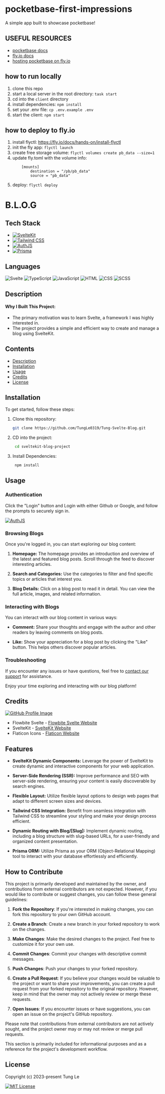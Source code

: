 # pocketbase-first-impressions
A simple app built to showcase pocketbase!

## USEFUL RESOURCES

- [pocketbase docs](https://docs.pocketbase.io)
- [fly.io docs](https://fly.io/docs)
- [hosting pocketbase on fly.io](https://github.com/pocketbase/pocketbase/discussions/537)

## how to run locally

1. clone this repo
2. start a local server in the root directory: ```task start```
3. cd into the ```client``` directory
4. install dependencies: ```npm install```
5. set your .env file: ```cp .env.example .env```
6. start the client: ```npm start```

## how to deploy to fly.io

1. install flyctl: https://fly.io/docs/hands-on/install-flyctl
2. init the fly app: ```flyctl launch```
3. create free storage volume: ```flyctl volumes create pb_data --size=1```
4. update fly.toml with the volume info:
    ```
        [mounts]
            destination = "/pb/pb_data"
            source = "pb_data"
    ```
5. deploy: ```flyctl deploy```




# <Browse Learn Offer Grow> B.L.O.G

## Tech Stack

- [![SvelteKit](https://img.shields.io/badge/SvelteKit-%23E34F26.svg?style=for-the-badge&logo=svelte&logoColor=white&style=plastic)](https://svelte.dev/)
- [![Tailwind CSS](https://img.shields.io/badge/Tailwind%20CSS-%23007ACC.svg?style=for-the-badge&logo=tailwind-css&logoColor=61DAFB&style=plastic)](https://tailwindcss.com/)
- [![AuthJS](https://img.shields.io/badge/AuthJS-%239C27B0.svg?style=for-the-badge&logo=auth0&logoColor=61DAFB&style=plastic)](https://authjs.dev/)
- [![Prisma](https://img.shields.io/badge/Prisma-%233A4E84.svg?style=for-the-badge&logo=prisma&logoColor=white&style=plastic)](https://www.prisma.io/)

## Languages

![Svelte](https://img.shields.io/badge/Svelte-68.6%25-%230740D9?style=for-the-badge)
![TypeScript](https://img.shields.io/badge/TypeScript-18.0%25-%23007ACC?style=for-the-badge)
![JavaScript](https://img.shields.io/badge/JavaScript-7.9%25-%23F7DF1E?style=for-the-badge)
![HTML](https://img.shields.io/badge/HTML-2.0%25-%23E34F26?style=for-the-badge)
![CSS](https://img.shields.io/badge/CSS-1.8%25-%231572B6?style=for-the-badge)
![SCSS](https://img.shields.io/badge/SCSS-1.7%25-%23CC6699?style=for-the-badge)

## Description

#### Why I Built This Project:

- The primary motivation was to learn Svelte, a framework I was highly interested in.
- The project provides a simple and efficient way to create and manage a blog using SvelteKit.



## Contents


- [Description](#description)
- [Installation](#installation)
- [Usage](#usage)
- [Credits](#credits)
- [License](#license)

## Installation

To get started, follow these steps:

1. Clone this repository:

   ```bash
   git clone https://github.com/TungLe0319/Tung-Svelte-Blog.git

   ```
2. CD into the project:

   ```bash
    cd sveltekit-blog-project 
   ```
3. Install Dependencies:

   ```bash 
    npm install
   ```



## Usage

### Authentication

 Click the "Login" button and Login with either Github or Google, and follow the prompts to securely sign in. 
 
 [![AuthJS](https://img.shields.io/badge/AuthJS-%239C27B0.svg?style=for-the-badge&logo=auth0&logoColor=61DAFB&style=plastic)](https://authjs.dev/)

### Browsing Blogs

Once you're logged in, you can start exploring our blog content:

1. **Homepage:** The homepage provides an introduction and  overview of the latest and featured blog posts. Scroll through the feed to discover interesting articles.

2. **Search and Categories:** Use the categories to filter and find specific topics or articles that interest you.

3. **Blog Details:** Click on a blog post to read it in detail. You can view the full article, images, and related information.

### Interacting with Blogs

You can interact with our blog content in various ways:

- **Comment:** Share your thoughts and engage with the author and other readers by leaving comments on blog posts.

- **Like:** Show your appreciation for a blog post by clicking the "Like" button. This helps others discover popular articles.



<!-- ### User Profile

Your user profile allows you to manage your account settings, see your activity history, and view your liked blogs and comments. -->

### Troubleshooting

If you encounter any issues or have questions, feel free to [contact our support](mailto:tung.le0319@gmail.com) for assistance.

Enjoy your time exploring and interacting with our blog platform!


## Credits


[![GitHub Profile Image](https://img.shields.io/badge/-daniel--le97-blue.svg?style=flat&logo=github&logoColor=white&colorA=black)](https://github.com/daniel-le97)





<!-- If you used any third-party assets that require attribution, list the creators with links to their primary web presence in this section. -->

- Flowbite Svelte - [Flowbite Svelte Website](https://example.com/flowbite-svelte)
- SvelteKit - [SvelteKit Website](https://example.com/sveltekit)
- Flaticon Icons - [Flaticon Website](https://example.com/flaticon)

<!-- If you followed tutorials, include links to those here as well. -->


## Features

- **SvelteKit Dynamic Components:** Leverage the power of SvelteKit to create dynamic and interactive components for your web application.

- **Server-Side Rendering (SSR):** Improve performance and SEO with server-side rendering, ensuring your content is easily discoverable by search engines.

- **Flexible Layout:** Utilize flexible layout options to design web pages that adapt to different screen sizes and devices.

- **Tailwind CSS Integration:** Benefit from seamless integration with Tailwind CSS to streamline your styling and make your design process efficient.

- **Dynamic Routing with Blog/[Slug]:** Implement dynamic routing, including a blog structure with slug-based URLs, for a user-friendly and organized content presentation.

- **Prisma ORM:** Utilize Prisma as your ORM (Object-Relational Mapping) tool to interact with your database effortlessly and efficiently.

## How to Contribute

This project is primarily developed and maintained by the owner, and contributions from external contributors are not expected. However, if you would like to contribute or suggest changes, you can follow these general guidelines:

1. **Fork the Repository**: If you're interested in making changes, you can fork this repository to your own GitHub account.

2. **Create a Branch**: Create a new branch in your forked repository to work on the changes.

3. **Make Changes**: Make the desired changes to the project. Feel free to customize it for your own use.

4. **Commit Changes**: Commit your changes with descriptive commit messages.

5. **Push Changes**: Push your changes to your forked repository.

6. **Create a Pull Request**: If you believe your changes would be valuable to the project or want to share your improvements, you can create a pull request from your forked repository to the original repository. However, keep in mind that the owner may not actively review or merge these requests.

7. **Open Issues**: If you encounter issues or have suggestions, you can open an issue on the project's GitHub repository.

Please note that contributions from external contributors are not actively sought, and the project owner may or may not review or merge pull requests.

This section is primarily included for informational purposes and as a reference for the project's development workflow.


## License
Copyright (c) 2023-present Tung Le

[![MIT License](https://img.shields.io/badge/License-MIT-blue.svg)](https://opensource.org/license/mit/)

